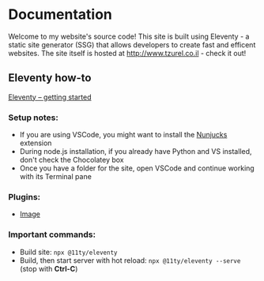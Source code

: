 # Documentation

Welcome to my website's source code! This site is built using Eleventy - a static site generator (SSG) that allows developers to create fast and efficent websites. The site itself is hosted at http://www.tzurel.co.il - check it out!

## Eleventy how-to

[Eleventy – getting started](https://www.11ty.dev/docs/getting-started/)


### Setup notes:

- If you are using VSCode, you might want to install the [Nunjucks](https://marketplace.visualstudio.com/items?itemName=ronnidc.nunjucks) extension
- During node.js installation, if you already have Python and VS installed, don't check the Chocolatey box
- Once you have a folder for the site, open VSCode and continue working with its Terminal pane


### Plugins:

- [Image](https://www.11ty.dev/docs/plugins/image/)

### Important commands:

- Build site: `npx @11ty/eleventy`
- Build, then start server with hot reload: `npx @11ty/eleventy --serve` (stop with **Ctrl-C**)